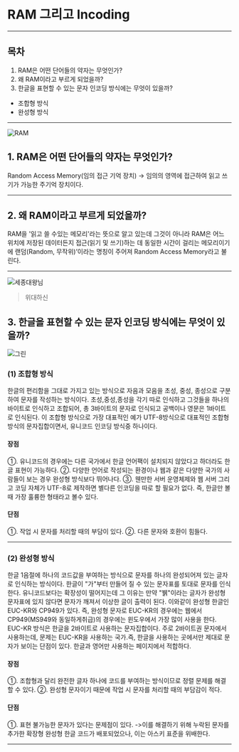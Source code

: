 # RAM 그리고 Incoding
---

## 목차 
1. RAM은 어떤 단어들의 약자는 무엇인가?
2. 왜 RAM이라고 부르게 되었을까?
3. 한글을 표현할 수 있는 문자 인코딩 방식에는 무엇이 있을까?
 
 * 조합형 방식
 * 완성형 방식
 
---

![RAM](http://review.chosun.com/site/data/img_dir/2008/02/14/2008021400668_1.jpg)

## 1. RAM은 어떤 단어들의 약자는 무엇인가?

Random Access Memory(임의 접근 기억 장치)
-> 임의의 영역에 접근하여 읽고 쓰기가 가능한 주기억 장치이다.

---

## 2. 왜 RAM이라고 부르게 되었을까?

RAM을 '읽고 쓸 수있는 메모리'라는 뜻으로 알고 있는데 그것이 아니라 RAM은 어느 위치에 저장된 데이터든지 접근(읽기 및 쓰기)하는 데 동일한 시간이 걸리는 메모리이기에 랜덤(Random, 무작위)’이라는 명칭이 주어져 Random Access Memory라고 불린다.

---

![세종대왕님](http://kcm.kr/dic_image/dcb15fa11b9271b4b548649b236f2f9b.jpg)

>위대하신

## 3. 한글을 표현할 수 있는 문자 인코딩 방식에는 무엇이 있을까?

![그린](http://cfile5.uf.tistory.com/image/215EB3405471DA32135F5F)

### (1) 조합형 방식
한글의 편리함을 그대로 가지고 있는 방식으로 자음과 모음을 초성, 중성, 종성으로 구분하여 문자를 작성하는 방식이다.
초성,중성,종성을 각기 따로 인식하고 그것들을 하나의 바이트로 인식하고 조합되어, 총 3바이트의 문자로 인식되고 공백이나 영문은 1바이트로 인식된다.
이 조합형 방식으로 가장 대표적인 예가 UTF-8방식으로 대표적인 조합형방식의 문자집합이면서, 유니코드 인코딩 방식중 하나이다. 

#### 장점
 ①. 유니코드의 경우에는 다른 국가에서 한글 언어팩이 설치되지 않았다고 하더라도 한글 표현이 가능하다.
 ②. 다양한 언어로 작성되는 환경이나 웹과 같은 다양한 국가의 사람들이 보는 경우 완성형 방식보다 뛰어나다.
 ③. 웬만한 서버 운영체제와 웹 서버 그리고 코딩 자체가 UTF-8로 제작하면 별다른 인코딩을 따로 할 필요가 없다. 즉, 한글만 볼 때 가장 훌륭한 형태라고  볼수 있다.

#### 단점 
 ①. 작업 시 문자를 처리할 때의 부담이 있다.
 ②. 다른 문자와 호환이 힘들다.
 
---

### (2) 완성형 방식
한글 1음절에 하나의 코드값을 부여하는 방식으로 문자를 하나의 완성되어져 있는 글자로 인식하는 방식이다. 
한글이 "가"부터 만들어 질 수 있는 문자표를 토대로 문자를 인식한다. 유니코드보다는 확장성이 떨어지는데 그 이유는 만약 "뷁"이라는 글자가 완성형 문자표에 있지 않다면 문자가 깨져서 이상한 글이 출력이 된다.
이와같이 완성형 한글인 EUC-KR와 CP949가 있다. 즉, 완성형 문자로 EUC-KR의 경우에는 웹에서 CP949(MS949와 동일하게취급)의 경우에는 윈도우에서 가장 많이 사용을 한다.
EUC-KR 방식은 한글을 2바이트로 사용하는 문자집합이다. 주로 2바이트권 문자에서 사용하는데, 문제는 EUC-KR을 사용하는 국가.즉, 한글을 사용하는 곳에서만 제대로 문자가 보이는 단점이 있다. 한글과 영어만 사용하는 페이지에서 적합하다.

#### 장점 
 ①. 조합형과 달리 완전한 글자 하나에 코드를 부여하는 방식이므로 정렬 문제를 해결할 수 있다.
 ②. 완성형 문자이기 때문에 작업 시 문자를 처리할 때의 부담감이 적다.

#### 단점 
 ①. 표현 불가능한 문자가 있다는 문제점이 있다.
 ->이를 해결하기 위해 누락된 문자를 추가한 확장형 완성형 한글 코드가 배포되었으나, 이는 아스키 표준을 위배한다.
 
---

